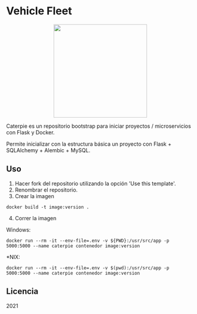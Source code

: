 # Vehicle Fleet

<div style="text-align:center"><img src="https://1.bp.blogspot.com/-RetvqN6I-wU/YKvDoCYDlHI/AAAAAAAAShc/4NkBNcvLpK8UCS14kTDx7Flx1TxhhLBCgCLcBGAsYHQ/s800/ZF-Vehiculos-Comerciales-Ligeros.jpg" width="250"/></div>

Caterpie es un repositorio bootstrap para iniciar proyectos / microservicios con Flask y Docker.

Permite inicializar con la estructura básica un proyecto con Flask + SQLAlchemy + Alembic + MySQL.

## Uso

1. Hacer fork del repositorio utilizando la opción 'Use this template'.
2. Renombrar el repositorio.
3. Crear la imagen
```shell
docker build -t image:version .
```
4. Correr la imagen

Windows:
```
docker run --rm -it --env-file=.env -v ${PWD}:/usr/src/app -p 5000:5000 --name caterpie contenedor image:version
```
*NIX:
```
docker run --rm -it --env-file=.env -v $(pwd):/usr/src/app -p 5000:5000 --name caterpie contenedor image:version
```

## Licencia

2021
